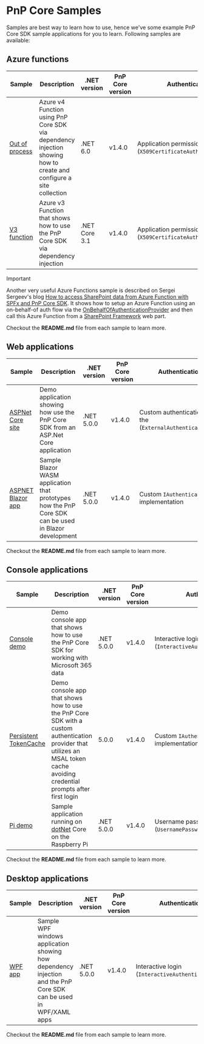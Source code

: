 # PnP Core Samples

Samples are best way to learn how to use, hence we've some example PnP Core SDK sample applications for you to learn. Following samples are available:

## Azure functions

Sample | Description | .NET version | PnP Core version | Authentication Type | Function mode
-------|-------------|--------------|------------------|---------------------|--------------
[Out of process](Demo.AzureFunction.OutOfProcess.AppOnly/readme.md) | Azure v4 Function using PnP Core SDK via dependency injection showing how to create and configure a site collection | .NET 6.0 | v1.4.0 | Application permissions (`X509CertificateAuthenticationProvider`) | V4, isolated process
[V3 function](Demo.AzureFunction/README.md) | Azure v3 Function that shows how to use the PnP Core SDK via dependency injection | .NET Core 3.1 | v1.4.0 | Application permissions (`X509CertificateAuthenticationProvider`) | V3, in-process

> [!Important]
> Another very useful Azure Functions sample is described on Sergei Sergeev's blog [How to access SharePoint data from Azure Function with SPFx and PnP Core SDK](https://spblog.net/post/2020/12/10/how-to-access-sharepoint-data-from-azure-function-with-spfx-and-pnp-core). It shows how to setup an Azure Function using an on-behalf-of auth flow via the [OnBehalfOfAuthenticationProvider](https://pnp.github.io/pnpcore/api/PnP.Core.Auth.OnBehalfOfAuthenticationProvider.html) and then call this Azure Function from a [SharePoint Framework](https://docs.microsoft.com/en-us/sharepoint/dev/spfx/sharepoint-framework-overview) web part.

Checkout the **README.md** file from each sample to learn more.

## Web applications

Sample | Description | .NET version | PnP Core version | Authentication Type
-------|-------------|-----------------|-------------|----------------
[ASPNet Core site](Demo.ASPNetCore/README.md) | Demo application showing how use the PnP Core SDK from an ASP.Net Core application | .NET 5.0.0 | v1.4.0 | Custom authentication is used via the (`ExternalAuthenticationProvider`)
[ASPNET Blazor app](Demo.Blazor/README.md) | Sample Blazor WASM application that prototypes how the PnP Core SDK can be used in Blazor development | .NET 5.0.0 | v1.4.0 | Custom `IAuthenticationProvider` implementation

Checkout the **README.md** file from each sample to learn more.

## Console applications

Sample | Description | .NET version | PnP Core version | Authentication Type
-------|-------------|-----------------|-------------|----------------
[Console demo](Demo.Console/README.md) | Demo console app that shows how to use the PnP Core SDK for working with Microsoft 365 data | .NET 5.0.0 | v1.4.0 | Interactive login (`InteractiveAuthenticationProvider`)
[Persistent TokenCache](Demo.PersistentTokenCache/README.md) | Demo console app that shows how to use the PnP Core SDK with a custom authentication provider that utilizes an MSAL token cache avoiding credential prompts after first login | 5.0.0 | v1.4.0 | Custom `IAuthenticationProvider` implementation
[Pi demo](Demo.RPi/README.md) | Sample application running on [dotNet](https://dotnet.microsoft.com/download/dotnet-core/3.1) Core on the Raspberry Pi | .NET 5.0.0 | v1.4.0 | Username password login (`UsernamePasswordAuthenticationProvider`)

Checkout the **README.md** file from each sample to learn more.

## Desktop applications

Sample | Description | .NET version | PnP Core version | Authentication Type
-------|-------------|-----------------|-------------|----------------
[WPF app](Demo.WPF/README.md) | Sample WPF windows application showing how dependency injection and the PnP Core SDK can be used in WPF/XAML apps | .NET 5.0.0 | v1.4.0 | Interactive login (`InteractiveAuthenticationProvider`)

Checkout the **README.md** file from each sample to learn more.
